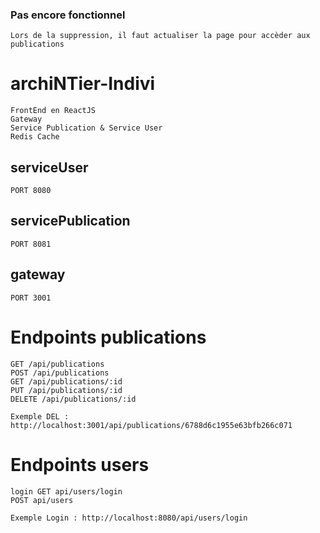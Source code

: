 ### Pas encore fonctionnel
    Lors de la suppression, il faut actualiser la page pour accèder aux publications
# archiNTier-Indivi
    FrontEnd en ReactJS
    Gateway
    Service Publication & Service User
    Redis Cache

## serviceUser
    PORT 8080

## servicePublication
    PORT 8081
## gateway
    PORT 3001
# Endpoints publications

    GET /api/publications
    POST /api/publications
    GET /api/publications/:id
    PUT /api/publications/:id
    DELETE /api/publications/:id

    Exemple DEL : http://localhost:3001/api/publications/6788d6c1955e63bfb266c071
# Endpoints users

    login GET api/users/login
    POST api/users

    Exemple Login : http://localhost:8080/api/users/login
